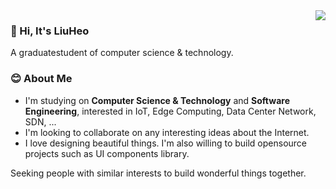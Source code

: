 
<a href="#">
  <img align="right" src="https://github-readme-stats.vercel.app/api?username=itliujia&hide_title=true&hide_border=true&show_icons=true&include_all_commits=true&line_height=21&bg_color=ffffff&theme=graywhite&locale=en">
</a>

### 👋 Hi, It's LiuHeo
A graduatestudent of computer science & technology.
 
### 😊 About Me
- I'm studying on **Computer Science & Technology** and **Software Engineering**, interested in IoT, Edge Computing, Data Center Network, SDN, ... 
- I'm looking to collaborate on any interesting ideas about the Internet.
- I love designing beautiful things. I'm also willing to build opensource projects such as UI components library.

Seeking people with similar interests to build wonderful things together.
